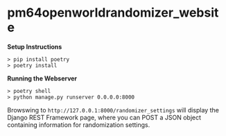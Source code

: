# pm64openworldrandomizer_website

**Setup Instructions**
```
> pip install poetry
> poetry install
```

**Running the Webserver**
```
> poetry shell
> python manage.py runserver 0.0.0.0:8000
```

Browswing to `http://127.0.0.1:8000/randomizer_settings` will display the Django REST Framework page, where you can POST a JSON object containing information for randomization settings.
